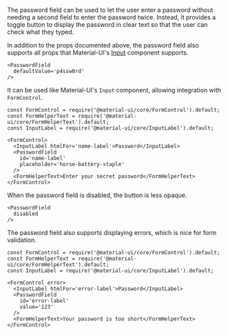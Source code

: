 The password field can be used to let the user enter a password without needing a second field to enter the password twice. Instead, it provides a toggle button to display the password in clear text so that the user can check what they typed.

In addition to the props documented above, the password field also supports all props that Material-UI's [Input](https://material-ui-next.com/api/input/) component supports.

```
<PasswordField
  defaultValue='p4ssw0rd'
/>
```

It can be used like Material-UI's `Input` component, allowing integration with `FormControl`.

```
const FormControl = require('@material-ui/core/FormControl').default;
const FormHelperText = require('@material-ui/core/FormHelperText').default;
const InputLabel = require('@material-ui/core/InputLabel').default;

<FormControl>
  <InputLabel htmlFor='name-label'>Password</InputLabel>
  <PasswordField
    id='name-label'
    placeholder='horse-battery-staple'
  />
  <FormHelperText>Enter your secret password</FormHelperText>
</FormControl>
```

When the password field is disabled, the button is less opaque.

```
<PasswordField
  disabled
/>
```

The password field also supports displaying errors, which is nice for form validation.

```
const FormControl = require('@material-ui/core/FormControl').default;
const FormHelperText = require('@material-ui/core/FormHelperText').default;
const InputLabel = require('@material-ui/core/InputLabel').default;

<FormControl error>
  <InputLabel htmlFor='error-label'>Password</InputLabel>
  <PasswordField
    id='error-label'
    value='123'
  />
  <FormHelperText>Your password is too short</FormHelperText>
</FormControl>
```
